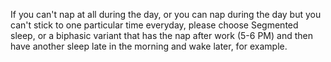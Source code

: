 If you can't nap at all during the day, or you can nap during the day but you can't stick to one particular time everyday, please choose Segmented sleep, or a biphasic variant that has the nap after work (5-6 PM) and then have another sleep late in the morning and wake later, for example. 
